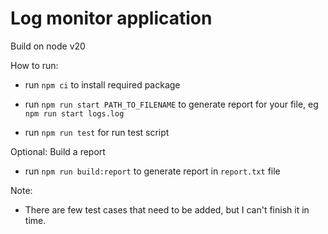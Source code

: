 # Log monitor application

Build on node v20

How to run:

- run `npm ci` to install required package
- run `npm run start PATH_TO_FILENAME` to generate report for your file, eg `npm run start logs.log`

- run `npm run test` for run test script

Optional: Build a report

- run `npm run build:report` to generate report in `report.txt` file

Note:
- There are few test cases that need to be added, but I can't finish it in time.
